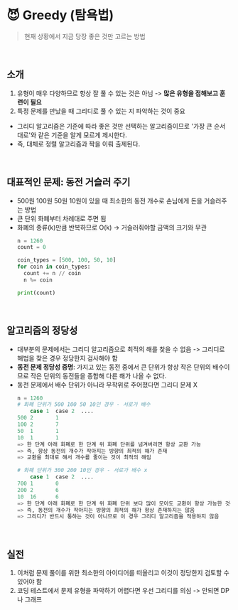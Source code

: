 # 😈 Greedy (탐욕법)
> 현재 상황에서 지금 당장 좋은 것만 고르는 방법

<br/>

## 소개
1. 유형이 매우 다양하므로 항상 잘 풀 수 있는 것은 아님 -> **많은 유형을 접해보고 훈련이 필요**
2. 특정 문제를 만났을 때 그리디로 풀 수 있는 지 파악하는 것이 중요
  - 그리디 알고리즘은 기준에 따라 좋은 것만 선택하는 알고리즘이므로 '가장 큰 순서대로'와 같은 기준을 알게 모르게 제시한다.
  - 즉, 대체로 정렬 알고리즘과 짝을 이뤄 출제된다.

<br/>

## 대표적인 문제: 동전 거슬러 주기
  -  500원 100원 50원 10원이 있을 때 최소한의 동전 개수로 손님에게 돈을 거슬러주는 방법
  -  큰 단위 화폐부터 차례대로 주면 됨
  - 화폐의 종류(k)만큼 반복하므로 O(k) -> 거슬러줘야할 금액의 크기와 무관
    ```python
    n = 1260
    count = 0

    coin_types = [500, 100, 50, 10]
    for coin in coin_types:
      count += n // coin
      n %= coin

    print(count)
    ```

<br/>

## 알고리즘의 정당성
- 대부분의 문제에서는 그리디 알고리즘으로 최적의 해를 찾을 수 없음 -> 그리디로 해법을 찾은 경우 정당한지 검사해야 함
- **동전 문제 정당성 증명**: 가지고 있는 동전 중에서 큰 단위가 항상 작은 단위의 배수이므로 작은 단위의 동전들을 종합해 다른 해가 나올 수 없다.
- 동전 문제에서 배수 단위가 아니라 무작위로 주어졌다면 그리디 문제 X
    ```python
    n = 1260
    # 화폐 단위가 500 100 50 10인 경우 - 서로가 배수
        case 1  case 2  ....
    500 2       1
    100 2       7
    50  1       1
    10  1       1
    => 한 단계 아래 화폐로 한 단계 위 화폐 단위를 넘겨버리면 항상 교환 가능
    => 즉, 항상 동전의 개수가 작아지는 방향의 최적의 해가 존재
    => 교환을 최대로 해서 개수를 줄이는 것이 최적의 해임

    # 화폐 단위가 300 200 10인 경우 - 서로가 배수 x
        case 1  case 2  ....
    700 1       0
    200 2       6
    10  16      6
    => 한 단계 아래 화폐로 한 단계 위 화폐 단위 보다 많이 모아도 교환이 항상 가능한 것은 아님
    => 즉, 동전의 개수가 작아지는 방향의 최적의 해가 항상 존재하지는 않음
    => 그리디가 반드시 통하는 것이 아니므로 이 경우 그리디 알고리즘을 적용하지 않음
    ```

<br/>

## 실전
1. 이처럼 문제 풀이를 위한 최소한의 아이디어를 떠올리고 이것이 정당한지 검토할 수 있어야 함
2. 코딩 테스트에서 문제 유형을 파악하기 어렵다면 우선 그리디를 의심 -> 안되면 DP나 그래프
